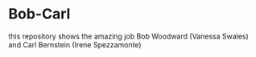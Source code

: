 # Bob-Carl


this repository shows the amazing job Bob Woodward (Vanessa Swales) and Carl Bernstein (Irene Spezzamonte) 
